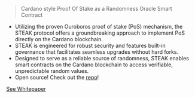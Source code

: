 > Cardano style Proof Of Stake as a Randomness Oracle Smart Contract

- Utilizing the proven Ouroboros proof of stake (PoS) mechanism, the STEAK protocol offers a groundbreaking approach to implement PoS directly on the Cardano blockchain.
- STEAK is engineered for robust security and features built-in governance that facilitates seamless upgrades without hard forks.
- Designed to serve as a reliable source of randomness, STEAK enables smart contracts on the Cardano blockchain to access verifiable, unpredictable random values.
- Open source! Check out the [repo](https://github.com/STEAKProtocol/STEAKProtocol)!

[See Whitepaper](https://steakprotocol.com/whitepaper.pdf)

